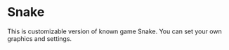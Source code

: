 # Snake
This is customizable version of known game Snake. You can set your own graphics and settings.
